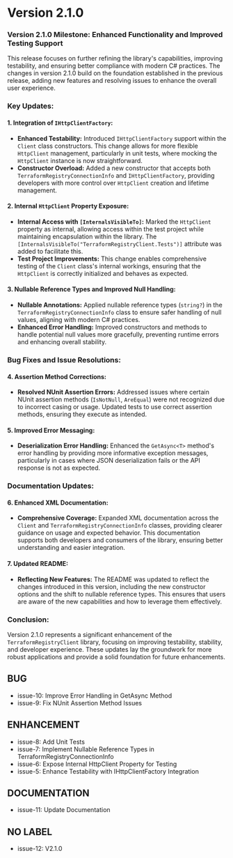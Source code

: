 # Version 2.1.0

### Version 2.1.0 Milestone: Enhanced Functionality and Improved Testing Support

This release focuses on further refining the library's capabilities, improving testability, and ensuring better compliance with modern C# practices. The changes in version 2.1.0 build on the foundation established in the previous release, adding new features and resolving issues to enhance the overall user experience.

### Key Updates:

#### 1. **Integration of `IHttpClientFactory`:**
   - **Enhanced Testability:** Introduced `IHttpClientFactory` support within the `Client` class constructors. This change allows for more flexible `HttpClient` management, particularly in unit tests, where mocking the `HttpClient` instance is now straightforward.
   - **Constructor Overload:** Added a new constructor that accepts both `TerraformRegistryConnectionInfo` and `IHttpClientFactory`, providing developers with more control over `HttpClient` creation and lifetime management.

#### 2. **Internal `HttpClient` Property Exposure:**
   - **Internal Access with `[InternalsVisibleTo]`:** Marked the `HttpClient` property as internal, allowing access within the test project while maintaining encapsulation within the library. The `[InternalsVisibleTo("TerraformRegistryClient.Tests")]` attribute was added to facilitate this.
   - **Test Project Improvements:** This change enables comprehensive testing of the `Client` class's internal workings, ensuring that the `HttpClient` is correctly initialized and behaves as expected.

#### 3. **Nullable Reference Types and Improved Null Handling:**
   - **Nullable Annotations:** Applied nullable reference types (`string?`) in the `TerraformRegistryConnectionInfo` class to ensure safer handling of null values, aligning with modern C# practices.
   - **Enhanced Error Handling:** Improved constructors and methods to handle potential null values more gracefully, preventing runtime errors and enhancing overall stability.

### Bug Fixes and Issue Resolutions:

#### 4. **Assertion Method Corrections:**
   - **Resolved NUnit Assertion Errors:** Addressed issues where certain NUnit assertion methods (`IsNotNull`, `AreEqual`) were not recognized due to incorrect casing or usage. Updated tests to use correct assertion methods, ensuring they execute as intended.

#### 5. **Improved Error Messaging:**
   - **Deserialization Error Handling:** Enhanced the `GetAsync<T>` method's error handling by providing more informative exception messages, particularly in cases where JSON deserialization fails or the API response is not as expected.

### Documentation Updates:

#### 6. **Enhanced XML Documentation:**
   - **Comprehensive Coverage:** Expanded XML documentation across the `Client` and `TerraformRegistryConnectionInfo` classes, providing clearer guidance on usage and expected behavior. This documentation supports both developers and consumers of the library, ensuring better understanding and easier integration.

#### 7. **Updated README:**
   - **Reflecting New Features:** The README was updated to reflect the changes introduced in this version, including the new constructor options and the shift to nullable reference types. This ensures that users are aware of the new capabilities and how to leverage them effectively.

### Conclusion:

Version 2.1.0 represents a significant enhancement of the `TerraformRegistryClient` library, focusing on improving testability, stability, and developer experience. These updates lay the groundwork for more robust applications and provide a solid foundation for future enhancements.


## BUG

* issue-10: Improve Error Handling in GetAsync Method
* issue-9: Fix NUnit Assertion Method Issues

## ENHANCEMENT

* issue-8: Add Unit Tests
* issue-7: Implement Nullable Reference Types in TerraformRegistryConnectionInfo
* issue-6: Expose Internal HttpClient Property for Testing
* issue-5: Enhance Testability with IHttpClientFactory Integration

## DOCUMENTATION

* issue-11: Update Documentation

## NO LABEL

* issue-12: V2.1.0

